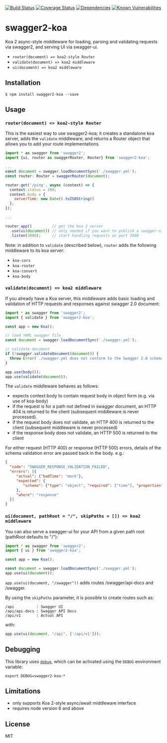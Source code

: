 [![Build Status](https://travis-ci.org/carlansley/swagger2-koa.svg?branch=master)](https://travis-ci.org/carlansley/swagger2-koa)
[![Coverage Status](https://coveralls.io/repos/github/carlansley/swagger2-koa/badge.svg?branch=master)](https://coveralls.io/github/carlansley/swagger2-koa?branch=master)
[![Dependencies](https://david-dm.org/carlansley/swagger2-koa.svg)](https://raw.githubusercontent.com/carlansley/swagger2-koa/master/package.json)
[![Known Vulnerabilities](https://snyk.io/test/github/carlansley/swagger2-koa/badge.svg)](https://snyk.io/test/github/carlansley/swagger2-koa)

# swagger2-koa
Koa 2 async-style middleware for loading, parsing and validating requests via swagger2, and serving UI via swagger-ui.
* `router(document) => koa2-style Router`
* `validate(document) => koa2 middleware`
* `ui(document) => koa2 middleware`

## Installation

```shell
$ npm install swagger2-koa --save
```

## Usage

### `router(document) => koa2-style Router`

This is the easiest way to use swagger2-koa; it creates a standalone koa server, adds the `validate` middleware, and returns a
Router object that allows you to add your route implementations.

```javascript
import * as swagger from 'swagger2';
import {ui, router as swaggerRouter, Router} from 'swagger2-koa';

...
const document = swagger.loadDocumentSync('./swagger.yml');
const router: Router = swaggerRouter(document);

router.get('/ping', async (context) => {
  context.status = 200;
  context.body = {
    serverTime: new Date().toISOString()
  };
});

...

router.app()         // get the koa 2 server
  .use(ui(document)) // only needed if you want to publish a swagger-ui for the API
  .listen(3000);     // start handling requests on port 3000

```

Note: in addition to `validate` (described below), `router` adds the following middleware to its koa server:
* `koa-cors`
* `koa-router`
* `koa-convert`
* `koa-body`

### `validate(document) => koa2 middleware`
If you already have a Koa server, this middleware adds basic loading and validation of HTTP requests and responses against
swagger 2.0 document:

```javascript
import * as swagger from 'swagger2';
import { validate } from 'swagger2-koa';

const app = new Koa();

// load YAML swagger file
const document = swagger.loadDocumentSync('./swagger.yml');

// validate document
if (!swagger.validateDocument(document)) {
  throw Error(`./swagger.yml does not conform to the Swagger 2.0 schema`);
}

app.use(body());
app.use(validate(document));

```

The `validate` middleware behaves as follows:
* expects context.body to contain request body in object form (e.g. via use of koa-body)
* if the request is for a path not defined in swagger document, an HTTP 404 is returned to the client (subsequent middleware is never processed).
* if the request body does not validate, an HTTP 400 is returned to the client (subsequent middleware is never processed)
* if the response body does not validate, an HTTP 500 is returned to the client

For either request (HTTP 400) or response (HTTP 500) errors, details of the schema validation error are passed back in the body. e.g.:

```JSON
{
  "code": "SWAGGER_RESPONSE_VALIDATION_FAILED",
  "errors": [{
     "actual": {"badTime": "mock"},
     "expected": {
        "schema": {"type": "object", "required": ["time"], "properties": {"time": {"type": "string", "format": "date-time"}}}
     },
     "where": "response"
  }]
}
```

### `ui(document, pathRoot = "/", skipPaths = []) => koa2 middleware`

You can also serve a swagger-ui for your API from a given path root (pathRoot defaults to "/"):

```javascript
import * as swagger from 'swagger2';
import { ui } from 'swagger2-koa';

const app = new Koa();

const document = swagger.loadDocumentSync('./swagger.yml');
app.use(ui(document));

```

`app.use(ui(document, "/swagger"))` adds routes /swagger/api-docs and /swagger.

By using the `skipPaths` parameter, it is possible to create routes such as:

```
/api          : Swagger UI
/api/api-docs : Swagger API Docs
/api/v1       : Actual API
```

with:

````javascript
app.use(ui(document, "/api", ['/api/v1']));
````

## Debugging

This library uses [`debug`](https://github.com/visionmedia/debug), which can be activated using the
`DEBUG` environment variable:

```shell
export DEBUG=swagger2-koa:*
```

## Limitations

* only supports Koa 2-style async/await middleware interface
* requires node version 6 and above

## License

MIT

